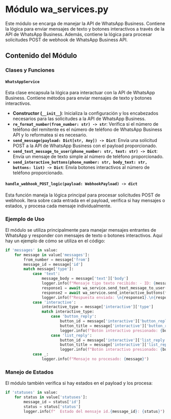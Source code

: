 # Módulo wa_services.py

Este módulo se encarga de manejar la API de WhatsApp Business. Contiene la lógica para enviar mensajes de texto y botones interactivos a través de la API de WhatsApp Business. Además, contiene la lógica para procesar solicitudes POST de webhook de WhatsApp Business API.

## Contenido del Módulo

### Clases y Funciones

#### `WhatsAppService`

Esta clase encapsula la lógica para interactuar con la API de WhatsApp Business. Contiene métodos para enviar mensajes de texto y botones interactivos.

- **Constructor (`__init__`)**: Inicializa la configuración y los encabezados necesarios para las solicitudes a la API de WhatsApp Business.
- **`re_format_number(from_number: str) -> str`**: Verifica si el número de teléfono del remitente es el número de teléfono de WhatsApp Business API y lo reformatea si es necesario.
- **`send_message(payload: Dict[str, Any]) -> Dict`**: Envía una solicitud POST a la API de WhatsApp Business con el payload proporcionado.
- **`send_text_message_to_user(phone_number: str, text: str) -> Dict`**: Envía un mensaje de texto simple al número de teléfono proporcionado.
- **`send_interactive_buttons(phone_number: str, body_text: str, buttons: list) -> Dict`**: Envía botones interactivos al número de teléfono proporcionado.

#### `handle_webhook_POST_logic(payload: WebhookPayload) -> dict`

Esta función maneja la lógica principal para procesar solicitudes POST de webhook. Itera sobre cada entrada en el payload, verifica si hay mensajes o estados, y procesa cada mensaje individualmente.

### Ejemplo de Uso

El módulo se utiliza principalmente para manejar mensajes entrantes de WhatsApp y responder con mensajes de texto o botones interactivos. Aquí hay un ejemplo de cómo se utiliza en el código:

```python
if 'messages' in value:
    for message in value['messages']:
        from_number = message['from']
        message_id = message['id']
        match message['type']:
            case 'text':
                message_body = message['text']['body']
                logger.info(f"Mensaje tipo texto recibido: - ID: {message_id}  - De (from_number): {from_number}  - Contenido (text:body): {message_body}")
                response1 = await wa_service.send_text_message_to_user(from_number, "Hola!")
                response2 = await wa_service.send_interactive_buttons(from_number, "Por favor, elije una opción:", MENU_BUTTONS)
                logger.info(f"Respuesta enviada: \n{response1}.\n{response2}")
            case 'interactive':
                interactive_type = message['interactive']['type']
                match interactive_type:
                    case 'button_reply':
                        button_id = message['interactive']['button_reply']['id']
                        button_title = message['interactive']['button_reply']['title']
                        logger.info(f"Botón interactivo presionado: {button_id, button_title}")
                    case 'list_reply':
                        button_id = message['interactive']['list_reply']['id']
                        button_title = message['interactive']['list_reply']['title']
                        logger.info(f"Botón interactivo presionado: {button_id, button_title}")
            case _:
                logger.info(f"Mensaje no procesado: {message}")
```

### Manejo de Estados

El módulo también verifica si hay estados en el payload y los procesa:

```python
if 'statuses' in value:
    for status in value['statuses']:
        message_id = status['id']
        status = status['status']
        logger.info(f"  Estado del mensaje id.{message_id}: {status}")
```

